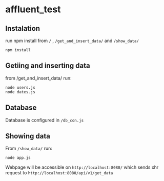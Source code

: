 # affluent_test
## Instalation

run npm install from  ```/```  ,  ```/get_and_insert_data/```  and  ```/show_data/```
```
npm install
```
## Getiing and inserting data

from  /get_and_insert_data/ run:
```
node users.js
node dates.js
```

## Database
Database is configured in ```/db_con.js```

## Showing data
From ```/show_data/``` run:
```
node app.js
```
Webpage will be accessible on ```http://localhost:8080/``` which sends xhr request to ```http://localhost:8080/api/v1/get_data```
